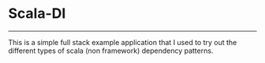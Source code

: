 # Scala-DI
----
This is a simple full stack example application that I used to try out the different types of scala (non framework) dependency patterns.